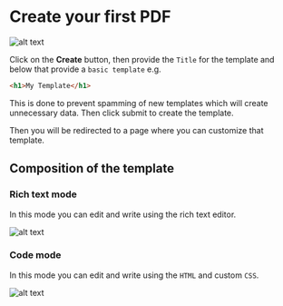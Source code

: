 # Create your first PDF

![alt text](/template01.png "new template")

Click on the **Create** button, then provide the `Title` for the template and below that provide a `basic template` e.g. 
```html
<h1>My Template</h1>
```
This is done to prevent spamming of new templates which will create unnecessary data. Then click submit to create the template.

Then you will be redirected to a page where you can customize that template.

## Composition of the template
### Rich text mode 
In this mode you can edit and write using the rich text editor.

![alt text](/richtext.png "rich text editor")

### Code mode
In this mode you can edit and write using the `HTML` and custom `CSS`.

![alt text](/codemode.png "code editor")